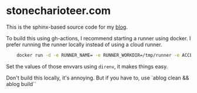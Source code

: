 # stonecharioteer.com

This is the sphinx-based source code for my [blog](https://stonecharioteer.com).

To build this using gh-actions, I recommend starting a runner using docker. I
prefer running the runner locally instead of using a cloud runner.

```bash
    docker run -d -e RUNNER_NAME= -e RUNNER_WORKDIR=/tmp/runner -e ACCESS_TOKEN= -e REPO_URL= -v /tmp/runner:/tmp/runner myoung34/github-runner:ubuntu-bionic
```
Set the values of those envvars using `direnv`, it makes things easy.

Don't build this locally, it's annoying. But if you have to, use `ablog clean && ablog build``
